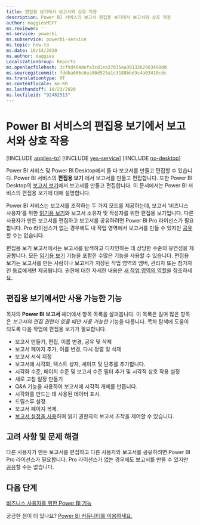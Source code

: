 ```yaml
---
title: 편집용 보기에서 보고서와 상호 작용
description: Power BI 서비스의 보고서 편집용 보기에서 보고서와 상호 작용
author: maggiesMSFT
ms.reviewer: ''
ms.service: powerbi
ms.subservice: powerbi-service
ms.topic: how-to
ms.date: 10/14/2020
ms.author: maggies
LocalizationGroup: Reports
ms.openlocfilehash: 3cf9d404defa3cd1ea37035ea3913262903498dd
ms.sourcegitcommit: fddba666c6ea90d525a1c3188bbd3c4a03410cdc
ms.translationtype: HT
ms.contentlocale: ko-KR
ms.lasthandoff: 10/23/2020
ms.locfileid: "92462513"
---
```

# <a name="interact-with-a-report-in-editing-view-in-the-power-bi-service"></a>Power BI 서비스의 편집용 보기에서 보고서와 상호 작용

[!INCLUDE [applies-to](../includes/applies-to.md)] [!INCLUDE [yes-service](../includes/yes-service.md)] [!INCLUDE [no-desktop](../includes/no-desktop.md)]

Power BI 서비스 및 Power BI Desktop에서 둘 다 보고서를 만들고 편집할 수 있습니다. Power BI 서비스의 **편집용 보기** 에서 보고서를 만들고 편집합니다. 또한 Power BI Desktop의 [보고서 보기](desktop-report-view.md)에서 보고서를 만들고 편집합니다. 이 문서에서는 Power BI 서비스의 편집용 보기에 대해 설명합니다. 

Power BI 서비스는 보고서를 조작하는 두 가지 모드를 제공하는데, 보고서 ‘비즈니스 사용자’를 위한 [읽기용 보기](../consumer/end-user-reading-view.md)와 보고서 소유자 및 작성자를 위한 편집용 보기입니다.  다른 사용자가 만든 보고서를 편집하고 보고서를 공유하려면 Power BI Pro 라이선스가 필요합니다. Pro 라이선스가 없는 경우에도 내 작업 영역에서 보고서를 만들 수 있지만 [공유](../collaborate-share/service-share-reports.md)할 수는 없습니다.

편집용 보기 보고서에서는 보고서를 탐색하고 디자인하는 데 상당한 수준의 유연성을 제공합니다. 모든 [읽기용 보기](../consumer/end-user-reading-view.md) 기능을 포함한 수많은 기능을 사용할 수 있습니다. 편집용 보기는 보고서를 만든 사람이나 보고서가 저장된 작업 영역의 멤버, 관리자 또는 참가자인 동료에게만 제공됩니다. 권한에 대한 자세한 내용은 [새 작업 영역의 역할](../collaborate-share/service-new-workspaces.md#roles-in-the-new-workspaces)을 참조하세요.

## <a name="functionality-only-available-in-editing-view"></a>편집용 보기에서만 사용 가능한 기능
목차의 **Power BI 보고서** 헤더에서 항목 목록을 살펴봅니다. 이 목록은 길며 많은 항목은 *보고서의 편집 권한이 있을 때만 사용 가능한* 기능을 다룹니다.  목차 탐색에 도움이 되도록 다음 작업에 편집용 보기가 필요합니다.

* 보고서 만들기, 편집, 이름 변경, 공유 및 삭제
* 보고서 페이지 추가, 이름 변경, 다시 정렬 및 삭제
* 보고서 서식 지정
* 보고서에 시각화, 텍스트 상자, 셰이프 및 단추를 추가합니다.
* 시각화 수준, 페이지 수준 및 보고서 수준 필터 추가 및 시각적 상호 작용 설정
* 새로 고침 일정 만들기
* Q&A 기능을 사용하여 보고서에 시각적 개체를 만듭니다.
* 시각화를 만드는 데 사용된 데이터 표시. 
* 드릴스루 설정.
* 보고서 페이지 복제.
* [보고서 설정을 사용](power-bi-report-settings.md)하여 읽기 권한자의 보고서 조작을 제어할 수 있습니다.

## <a name="considerations-and-troubleshooting"></a>고려 사항 및 문제 해결
다른 사용자가 만든 보고서를 편집하고 다른 사용자와 보고서를 공유하려면 Power BI Pro 라이선스가 필요합니다.  Pro 라이선스가 없는 경우에도 보고서를 만들 수 있지만 [공유](../collaborate-share/service-share-reports.md)할 수는 없습니다.


## <a name="next-steps"></a>다음 단계

[비즈니스 사용자를 위한 Power BI 기능](../consumer/end-user-reading-view.md)

궁금한 점이 더 있나요? [Power BI 커뮤니티를 이용하세요.](https://community.powerbi.com/)
